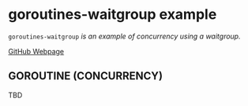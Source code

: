 # goroutines-waitgroup example

`goroutines-waitgroup`  _is an example of concurrency using a waitgroup._

[GitHub Webpage](https://jeffdecola.github.io/my-go-examples/)

## GOROUTINE (CONCURRENCY)

TBD